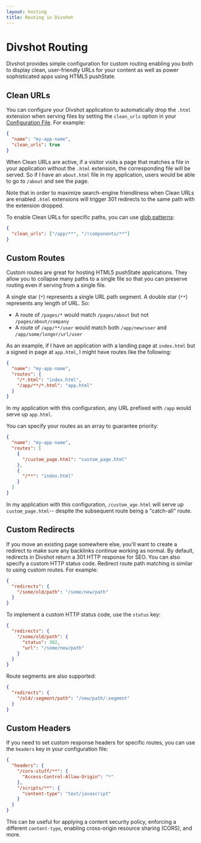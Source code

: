 ```yaml
---
layout: hosting
title: Routing in Divshot
---
```


# Divshot Routing

<p class="lead">Divshot provides simple configuration for custom routing enabling you
both to display clean, user-friendly URLs for your content as well as power sophisticated
apps using HTML5 pushState.</p>

## Clean URLs

You can configure your Divshot application to automatically drop the `.html` extension
when serving files by setting the `clean_urls` option in your [Configuration File](/guides/configuration).
For example:

```json
{
  "name": "my-app-name",
  "clean_urls": true
}
```

When Clean URLs are active, if a visitor visits a page that matches a file in your application
without the `.html` extension, the corresponding file will be served. So if I have an `about.html`
file in my application, users would be able to go to `/about` and see the page.

Note that in order to maximize search-engine friendliness when Clean URLs are enabled `.html`
extensions will trigger 301 redirects to the same path with the extension dropped.

To enable Clean URLs for specific paths, you can use [glob patterns](https://github.com/isaacs/node-glob#glob-primer):

```json
{
  "clean_urls": ["/app/**", "/!components/**"]
}
```

## Custom Routes

Custom routes are great for hosting HTML5 pushState applications. They allow you to collapse many
paths to a single file so that you can preserve routing even if serving from a single file.

A single star (`*`) represents a single URL path segment. A double star (`**`) represents any length
of URL. So:

* A route of `/pages/*` would match `/pages/about` but not `/pages/about/company`
* A route of `/app/**/user` would match both `/app/new/user` and `/app/some/longer/url/user`

As an example, if I have an application with a landing page at `index.html` but a signed in page at
`app.html`, I might have routes like the following:

```json
{
  "name": "my-app-name",
  "routes": {
    "/*.html": "index.html",
    "/app/**/*.html": "app.html"
  }
}
```

In my application with this configuration, any URL prefixed with `/app` would serve up `app.html`.

You can specify your routes as an array to guarantee priority:

```json
{
  "name": "my-app-name",
  "routes": [
    {
      "/custom_page.html": "custom_page.html"
    },
    {
      "/**": "index.html"
    }
  ]
}
```

In my application with this configuration, `/custom_age.html` will serve up `custom_page.html`--
despite the subsequent route being a "catch-all" route.


## Custom Redirects

If you move an existing page somewhere else, you'll want to create a redirect to make sure any backlinks continue 
working as normal. By default, redirects in Divshot return a 301 HTTP response for SEO. You can also specify
a custom HTTP status code. Redirect route path matching is similar to using custom routes. For example:

```json
{
  "redirects": {
    "/some/old/path": "/some/new/path"
  }
}
```

To implement a custom HTTP status code, use the `status` key:

```json
{
  "redirects": {
    "/some/old/path": {
      "status": 302,
      "url": "/some/new/path"
    }
  }
}
```

Route segments are also supported:

```json
{
  "redirects": {
    "/old/:segment/path": "/new/path/:segment"
  }
}
```

## Custom Headers

If you need to set custom response headers for specific routes, you can use the `headers` key in your configuration file:

```json
{
  "headers": {
    "/cors-stuff/**": {
      "Access-Control-Allow-Origin": "*"
    },
    "/scripts/**": {
      "content-type": "text/javascript"
    }
  }
}
```

This can be useful for applying a content security policy, enforcing a different `content-type`, enabling
cross-origin resource sharing (CORS), and more.
